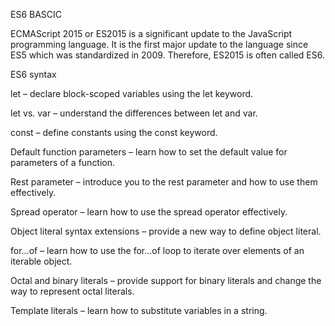 ES6 BASCIC

ECMAScript 2015 or ES2015 is a significant update to the JavaScript programming language. 
It is the first major update to the language since ES5 which was standardized in 2009.
 Therefore, ES2015 is often called ES6.

 ES6 syntax

 let – declare block-scoped variables using the let keyword.

let vs. var – understand the differences between let and var.

const – define constants using the const keyword.

Default function parameters – learn how to set the default value for parameters of a function.

Rest parameter – introduce you to the rest parameter and how to use them effectively.

Spread operator – learn how to use the spread operator effectively.

Object literal syntax extensions – provide a new way to define object literal.

for…of – learn how to use the for...of loop to iterate over elements of an iterable object.

Octal and binary literals –  provide support for binary literals and change the way to represent octal literals.

Template literals – learn how to substitute variables in a string.